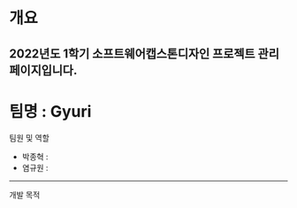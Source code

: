 # 개요

2022년도 1학기 소프트웨어캡스톤디자인 프로젝트 관리 페이지입니다.
---
# 팀명 : Gyuri
   
   팀원 및 역할

  + 박종혁 :
  + 염규원 :
  ---
  개발 목적
  
